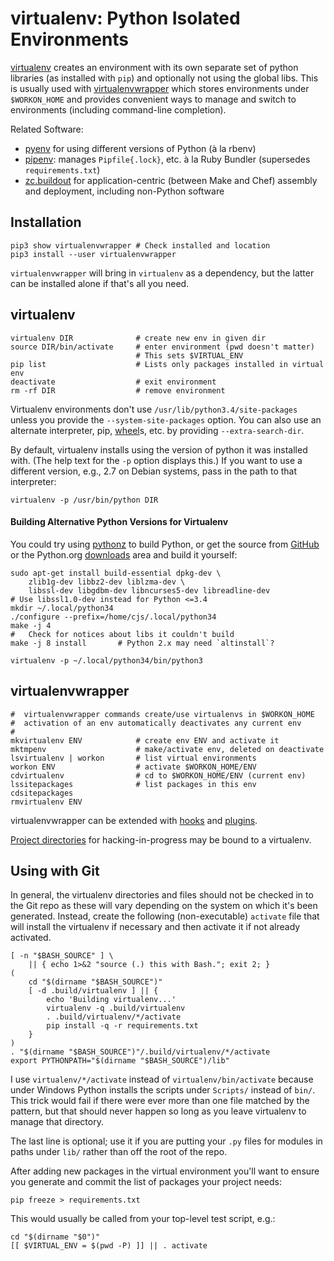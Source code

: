 virtualenv: Python Isolated Environments
========================================

[virtualenv] creates an environment with its own separate set of
python libraries (as installed with `pip`) and optionally not using
the global libs. This is usually used with [virtualenvwrapper] which
stores environments under `$WORKON_HOME` and provides convenient ways
to manage and switch to environments (including command-line
completion).

Related Software:
* [pyenv] for using different versions of Python (à la rbenv)
* [pipenv]: manages `Pipfile{.lock}`, etc. à la Ruby Bundler
  (supersedes `requirements.txt`)
* [zc.buildout] for application-centric (between Make and Chef)
  assembly and deployment, including non-Python software


Installation
------------

    pip3 show virtualenvwrapper # Check installed and location
    pip3 install --user virtualenvwrapper

`virtualenvwrapper` will bring in `virtualenv` as a dependency, but
the latter can be installed alone if that's all you need.


virtualenv
----------

    virtualenv DIR              # create new env in given dir
    source DIR/bin/activate     # enter environment (pwd doesn't matter)
                                # This sets $VIRTUAL_ENV
    pip list                    # Lists only packages installed in virtual env
    deactivate                  # exit environment
    rm -rf DIR                  # remove environment

Virtualenv environments don't use `/usr/lib/python3.4/site-packages`
unless you provide the `--system-site-packages` option. You can also
use an alternate interpreter, pip, [wheel]s, etc. by providing
`--extra-search-dir`.

By default, virtualenv installs using the version of python it was
installed with. (The help text for the `-p` option displays this.) If
you want to use a different version, e.g., 2.7 on Debian systems, pass
in the path to that interpreter:

    virtualenv -p /usr/bin/python DIR

#### Building Alternative Python Versions for Virtualenv

You could try using [pythonz] to build Python, or get the source from
[GitHub] or the Python.org [downloads] area and build it yourself:

    sudo apt-get install build-essential dpkg-dev \
        zlib1g-dev libbz2-dev liblzma-dev \
        libssl-dev libgdbm-dev libncurses5-dev libreadline-dev
    # Use libssl1.0-dev instead for Python <=3.4
    mkdir ~/.local/python34
    ./configure --prefix=/home/cjs/.local/python34
    make -j 4
    #   Check for notices about libs it couldn't build
    make -j 8 install       # Python 2.x may need `altinstall`?

    virtualenv -p ~/.local/python34/bin/python3


virtualenvwrapper
-----------------

    #  virtualenvwrapper commands create/use virtualenvs in $WORKON_HOME
    #  activation of an env automatically deactivates any current env
    #
    mkvirtualenv ENV            # create env ENV and activate it
    mktmpenv                    # make/activate env, deleted on deactivate
    lsvirtualenv | workon       # list virtual environments
    workon ENV                  # activate $WORKON_HOME/ENV
    cdvirtualenv                # cd to $WORKON_HOME/ENV (current env)
    lssitepackages              # list packages in this env
    cdsitepackages
    rmvirtualenv ENV

virtualenvwrapper can be extended with [hooks] and [plugins].

[Project directories] for hacking-in-progress may be bound to a virtualenv.


Using with Git
--------------

In general, the virtualenv directories and files should not be checked
in to the Git repo as these will vary depending on the system on which
it's been generated. Instead, create the following (non-executable)
`activate` file that will install the virtualenv if necessary and then
activate it if not already activated.

    [ -n "$BASH_SOURCE" ] \
        || { echo 1>&2 "source (.) this with Bash."; exit 2; }
    (
        cd "$(dirname "$BASH_SOURCE")"
        [ -d .build/virtualenv ] || {
            echo 'Building virtualenv...'
            virtualenv -q .build/virtualenv
            . .build/virtualenv/*/activate
            pip install -q -r requirements.txt
        }
    )
    . "$(dirname "$BASH_SOURCE")"/.build/virtualenv/*/activate
    export PYTHONPATH="$(dirname "$BASH_SOURCE")/lib"

I use `virtualenv/*/activate` instead of `virtualenv/bin/activate`
because under Windows Python installs the scripts under `Scripts/`
instead of `bin/`. This trick would fail if there were ever more than
one file matched by the pattern, but that should never happen so long
as you leave virtualenv to manage that directory.

The last line is optional; use it if you are putting your `.py` files
for modules in paths under `lib/` rather than off the root of the repo.

After adding new packages in the virtual environment you'll want to
ensure you generate and commit the list of packages your project needs:

    pip freeze > requirements.txt

This would usually be called from your top-level test script, e.g.:

    cd "$(dirname "$0")"
    [[ $VIRTUAL_ENV = $(pwd -P) ]] || . activate



[Project directories]: http://virtualenvwrapper.readthedocs.io/en/latest/projects.html
[downloads]: http://www.python.org/ftp/python
[github]: https://github.com/python/cpython
[hooks]: http://virtualenvwrapper.readthedocs.io/en/latest/scripts.html
[pipenv]: https://docs.pipenv.org/
[plugins]: http://virtualenvwrapper.readthedocs.io/en/latest/plugins.html
[pyenv]: https://github.com/pyenv/pyenv
[pythonz]: https://github.com/saghul/pythonz
[virtualenv]: https://virtualenv.pypa.io/en/stable/
[virtualenvwrapper]: http://virtualenvwrapper.readthedocs.io/en/latest/
[wheel]: http://wheel.rtfd.org/
[zc.buildout]: http://docs.buildout.org/
